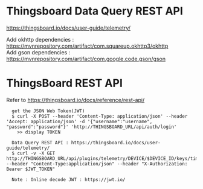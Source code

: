 # Thingsboard Data Query REST API  
  https://thingsboard.io/docs/user-guide/telemetry/  

  Add okhttp dependencies : https://mvnrepository.com/artifact/com.squareup.okhttp3/okhttp  
  Add gson dependencies : https://mvnrepository.com/artifact/com.google.code.gson/gson  

# ThingsBoard REST API  
  
  Refer to https://thingsboard.io/docs/reference/rest-api/  
  
      get the JSON Web Token(JWT)  
      $ curl -X POST --header 'Content-Type: application/json' --header 'Accept: application/json' -d '{"username":"username", "password":"password"}' 'http://THINGSBOARD_URL/api/auth/login'  
        >> display TOKEN  
  
      Data Query REST API : https://thingsboard.io/docs/user-guide/telemetry/  
      $ curl -v -X GET http://THINGSBOARD_URL/api/plugins/telemetry/DEVICE/$DEVICE_ID/keys/timeseries --header "Content-Type:application/json" --header "X-Authorization: Bearer $JWT_TOKEN"  
        
      Note : Online decode JWT : https://jwt.io/


